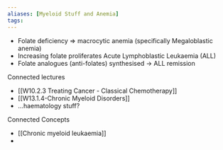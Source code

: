 ```yaml
---
aliases: [Myeloid Stuff and Anemia]
tags: 
---
```




- Folate deficiency => macrocytic anemia (specifically Megaloblastic anemia)
- Increasing folate proliferates Acute Lymphoblastic Leukaemia (ALL)
- Folate analogues (anti-folates) synthesised → ALL remission




Connected lectures
- [[W10.2.3 Treating Cancer - Classical Chemotherapy]]
- [[W13.1.4-Chronic Myeloid Disorders]]
- ...haematology stuff?

Connected Concepts
- [[Chronic myeloid leukaemia]]
- 